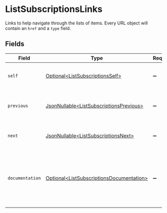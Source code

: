 # ListSubscriptionsLinks

Links to help navigate through the lists of items. Every URL object will contain an `href` and a `type` field.


## Fields

| Field                                                                                                  | Type                                                                                                   | Required                                                                                               | Description                                                                                            |
| ------------------------------------------------------------------------------------------------------ | ------------------------------------------------------------------------------------------------------ | ------------------------------------------------------------------------------------------------------ | ------------------------------------------------------------------------------------------------------ |
| `self`                                                                                                 | [Optional\<ListSubscriptionsSelf>](../../models/operations/ListSubscriptionsSelf.md)                   | :heavy_minus_sign:                                                                                     | The URL to the current set of items.                                                                   |
| `previous`                                                                                             | [JsonNullable\<ListSubscriptionsPrevious>](../../models/operations/ListSubscriptionsPrevious.md)       | :heavy_minus_sign:                                                                                     | The previous set of items, if available.                                                               |
| `next`                                                                                                 | [JsonNullable\<ListSubscriptionsNext>](../../models/operations/ListSubscriptionsNext.md)               | :heavy_minus_sign:                                                                                     | The next set of items, if available.                                                                   |
| `documentation`                                                                                        | [Optional\<ListSubscriptionsDocumentation>](../../models/operations/ListSubscriptionsDocumentation.md) | :heavy_minus_sign:                                                                                     | In v2 endpoints, URLs are commonly represented as objects with an `href` and `type` field.             |